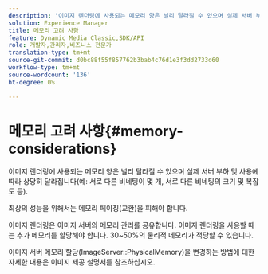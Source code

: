 ```yaml
---
description: '이미지 렌더링에 사용되는 메모리 양은 널리 달라질 수 있으며 실제 서버 부하 및 사용에 따라 상당히 달라집니다(예: 서로 다른 비네팅이 몇 개, 서로 다른 비네팅의 크기 및 복잡도 등).'
solution: Experience Manager
title: 메모리 고려 사항
feature: Dynamic Media Classic,SDK/API
role: 개발자,관리자,비즈니스 전문가
translation-type: tm+mt
source-git-commit: d0bc88f55f857762b3bab4c76d1e3f3dd2733d60
workflow-type: tm+mt
source-wordcount: '136'
ht-degree: 0%

---
```



# 메모리 고려 사항{#memory-considerations}

이미지 렌더링에 사용되는 메모리 양은 널리 달라질 수 있으며 실제 서버 부하 및 사용에 따라 상당히 달라집니다(예: 서로 다른 비네팅이 몇 개, 서로 다른 비네팅의 크기 및 복잡도 등).

최상의 성능을 위해서는 메모리 페이징(교환)을 피해야 합니다.

이미지 렌더링은 이미지 서버의 메모리 관리를 공유합니다. 이미지 렌더링을 사용할 때는 추가 메모리를 할당해야 합니다. 30~50%의 물리적 메모리가 적당할 수 있습니다.

이미지 서버 메모리 할당(ImageServer::PhysicalMemory)을 변경하는 방법에 대한 자세한 내용은 이미지 제공 설명서를 참조하십시오.
